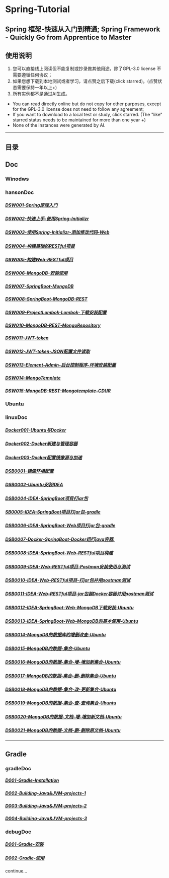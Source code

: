 # Spring-Tutorial

## Spring 框架-快速从入门到精通; Spring Framework - Quickly Go from Apprentice to Master

## 使用说明

1. 您可以直接线上阅读但不能复制或抄录做其他用途，除了GPL-3.0 license 不需要遵循任何协议；
2. 如果您想下载到本地测试或者学习，请点赞之后下载(click starred)。(点赞状态需要保持一年以上+)
3. 所有实例都不是通过AI生成。

* You can read directly online but do not copy for other purposes, except for the GPL-3.0 license does not need to follow any agreement;
* If you want to download to a local test or study, click starred. (The "like" starred status needs to be maintained for more than one year +)
* None of the instances were generated by AI.

---

## 目录

## Doc

### Winodws
### hansonDoc

##### [DSW001-Spring原理入门](handsonDoc/DSW001-Spring原理入门.md)
##### [DSW002-快速上手-使用Spring-Initializr](handsonDoc/DSW002-快速上手-使用Spring-Initializr.md)
##### [DSW003-使用Spring-Initializr-添加修改代码-Web](handsonDoc/DSW003-使用Spring-Initializr-添加修改代码-Web.md)
##### [DSW004-构建基础的RESTful项目](handsonDoc/DSW004-构建基础的RESTful项目.md)
##### [DSW005-构建Web-RESTful项目](handsonDoc/DSW005-构建Web-RESTful项目.md)
<!-- ##### [AAA](handsonDoc/) -->
##### [DSW006-MongoDB-安装使用](handsonDoc/DSW006-MongoDB-安装使用.md)
##### [DSW007-SpringBoot-MongoDB](handsonDoc/DSW007-SpringBoot-MongoDB.md)
##### [DSW008-SpringBoot-MongoDB-REST](handsonDoc/DSW008-SpringBoot-MongoDB-REST.md)
##### [DSW009-ProjectLombok-Lombok-下载安装配置](handsonDoc/DSW009-ProjectLombok-Lombok-下载安装配置.md)
##### [DSW010-MongoDB-REST-MongoRepository](handsonDoc/DSW010-MongoDB-REST-MongoRepository.md)
##### [DSW011-JWT-token](handsonDoc/DSW011-JWT-token.md)
##### [DSW012-JWT-token-JSON配置文件读取](handsonDoc/DSW012-JWT-token-JSON配置文件读取.md)
##### [DSW013-Element-Admin-后台控制程序-环境安装配置](handsonDoc/DSW013-Element-Admin-后台控制程序-环境安装配置.md)
##### [DSW014-MongoTemplate](handsonDoc/DSW090-MongoTemplate.md)
##### [DSW015-MongoDB-REST-Mongotemplate-CDUR](handsonDoc/DSW091-MongoDB-REST-Mongotemplate-CDUR.md)


### Ubuntu
### linuxDoc
##### [Docker001-Ubuntu与Docker](linuxDoc/Docker001-Ubuntu与Docker.md)
##### [Docker002-Docker新建与管理容器](linuxDoc/Docker002-Docker新建与管理容器.md)
##### [Docker003-Docker配置镜像源与加速](linuxDoc/Docker003-Docker配置镜像源与加速.md)
##### [DSB0001-镜像环境配置](linuxDoc/DSB0001-镜像环境配置.md)
##### [DSB0002-Ubuntu安装IDEA](linuxDoc/DSB0002-Ubuntu安装IDEA.md)
##### [DSB0004-IDEA-SpringBoot项目打jar包](linuxDoc/DSB0004-IDEA-SpringBoot项目打jar包.md)
##### [SB0005-IDEA-SpringBoot项目打jar包-gradle](linuxDoc/DSB0005-IDEA-SpringBoot项目打jar包-gradle.md)
##### [DSB0006-IDEA-SpringBoot-Web项目打jar包-gradle](linuxDoc/DSB0006-IDEA-SpringBoot-Web项目打jar包-gradle.md)
##### [DSB0007-Docker-SpringBoot-Docker运行java容器.](linuxDoc/DSB0007-Docker-SpringBoot-Docker运行java容器.md)
##### [DSB0008-IDEA-SpringBoot-Web-RESTful项目构建](linuxDoc/DSB0008-IDEA-SpringBoot-Web-RESTful项目构建.md)
##### [DSB0009-IDEA-Web-RESTful项目-Postman安装使用与测试](linuxDoc/DSB0009-IDEA-Web-RESTful项目-Postman安装使用与测试.md)
##### [DSB0010-IDEA-Web-RESTful项目-打jar包并用postman测试](linuxDoc/DSB0010-IDEA-Web-RESTful项目-打jar包并用postman测试.md)
##### [DSB0011-IDEA-Web-RESTful项目-jar包装Docker容器并用postman测试](linuxDoc/DSB0011-IDEA-Web-RESTful项目-jar包装Docker容器并用postman测试.md)
<!-- ##### [](linuxDoc/) -->
##### [DSB0012-IDEA-SpringBoot-Web-MongoDB下载安装-Ubuntu](linuxDoc/DSB0012-IDEA-SpringBoot-Web-MongoDB下载安装-Ubuntu.md)
##### [DSB0013-IDEA-SpringBoot-Web-MongoDB的基本使用-Ubuntu](linuxDoc/DSB0013-IDEA-SpringBoot-Web-MongoDB的基本使用-Ubuntu.md)
##### [DSB0014-MongoDB的数据库的增删改查-Ubuntu](linuxDoc/DSB0014-MongoDB的数据库的增删改查-Ubuntu.md)
##### [DSB0015-MongoDB的数据-集合-Ubuntu](linuxDoc/DSB0015-MongoDB的数据-集合-Ubuntu.md)
##### [DSB0016-MongoDB的数据-集合-增-增加新集合-Ubuntu](linuxDoc/DSB0016-MongoDB的数据-集合-增-增加新集合-Ubuntu.md)
##### [DSB0017-MongoDB的数据-集合-删-删除集合-Ubuntu](linuxDoc/DSB0017-MongoDB的数据-集合-删-删除集合-Ubuntu.md)
##### [DSB0018-MongoDB的数据-集合-改-更新集合-Ubuntu](linuxDoc/DSB0018-MongoDB的数据-集合-改-更新集合-Ubuntu.md)
##### [DSB0019-MongoDB的数据-集合-查-查询集合-Ubuntu](linuxDoc/DSB0019-MongoDB的数据-集合-查-查询集合-Ubuntu.md)
##### [DSB0020-MongoDB的数据-文档-增-增加新文档-Ubuntu](linuxDoc/DSB0020-MongoDB的数据-文档-增-增加新文档-Ubuntu.md)
##### [DSB0021-MongoDB的数据-文档-删-删除原文档-Ubuntu](linuxDoc/DSB0021-MongoDB的数据-文档-删-删除原文档-Ubuntu.md)
<!-- ##### [](linuxDoc/) -->
<!-- ##### [](linuxDoc/)
##### [](linuxDoc/) -->


---

## Gradle

### gradleDoc
##### [D001-Gradle-Installation](gradleDoc/D001-Gradle-Installation.md)
##### [D002-Building-Java&JVM-projects-1](gradleDoc/D002-Building-Java&JVM-projects-1.md)
##### [D003-Building-Java&JVM-projects-2](gradleDoc/D003-Building-Java&JVM-projects-2.md)
##### [D004-Building-Java&JVM-projects-3](gradleDoc/D004-Building-Java&JVM-projects-3.md)


### debugDoc
##### [D001-Gradle-安装](debugDoc/D001-Gradle-安装.md)
##### [D002-Gradle-使用](debugDoc/D002-Gradle-使用.md)


continue...







